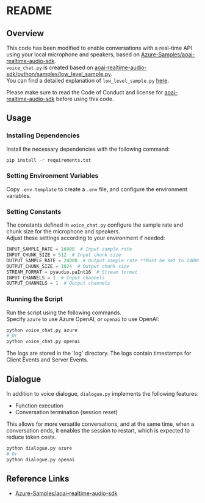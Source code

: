 # README

## Overview
This code has been modified to enable conversations with a real-time API using your local microphone and speakers, based on [Azure-Samples/aoai-realtime-audio-sdk](https://github.com/Azure-Samples/aoai-realtime-audio-sdk/tree/main/python).  
`voice_chat.py` is created based on [aoai-realtime-audio-sdk/python/samples/low_level_sample.py](https://github.com/Azure-Samples/aoai-realtime-audio-sdk/blob/main/python/samples/low_level_sample.py).  
You can find a detailed explanation of `low_level_sample.py` [here](https://m-sea-bass.blogspot.com/2024/10/welcome-file.html).

Please make sure to read the Code of Conduct and license for [aoai-realtime-audio-sdk](https://github.com/Azure-Samples/aoai-realtime-audio-sdk) before using this code.

## Usage
### Installing Dependencies
Install the necessary dependencies with the following command:
```bash
pip install -r requirements.txt
```

### Setting Environment Variables
Copy `.env.template` to create a `.env` file, and configure the environment variables.

### Setting Constants
The constants defined in `voice_chat.py` configure the sample rate and chunk size for the microphone and speakers.  
Adjust these settings according to your environment if needed:
```python
INPUT_SAMPLE_RATE = 16000  # Input sample rate
INPUT_CHUNK_SIZE = 512  # Input chunk size
OUTPUT_SAMPLE_RATE = 24000  # Output sample rate **Must be set to 24000**
OUTPUT_CHUNK_SIZE = 1024  # Output chunk size
STREAM_FORMAT = pyaudio.paInt16  # Stream format
INPUT_CHANNELS = 1  # Input channels
OUTPUT_CHANNELS = 1  # Output channels
```

### Running the Script
Run the script using the following commands.  
Specify `azure` to use Azure OpenAI, or `openai` to use OpenAI:
```bash
python voice_chat.py azure
# Or 
python voice_chat.py openai
```

The logs are stored in the 'log' directory. The logs contain timestamps for Client Events and Server Events.

## Dialogue
In addition to voice dialogue, `dialogue.py` implements the following features:

- Function execution
- Conversation termination (session reset)

This allows for more versatile conversations, and at the same time, when a conversation ends, it enables the session to restart, which is expected to reduce token costs.

```bash
python dialogue.py azure
# Or 
python dialogue.py openai
```

## Reference Links
- [Azure-Samples/aoai-realtime-audio-sdk](https://github.com/Azure-Samples/aoai-realtime-audio-sdk/tree/main/python)
